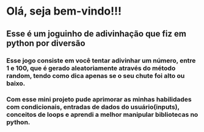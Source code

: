 <h1>Olá, seja bem-vindo!!!</h1>
<h2>Esse é um joguinho de adivinhação que fiz em python por diversão</h2>
<h3>Esse jogo consiste em você tentar adivinhar um número, entre 1 e 100, que é gerado aleatoriamente através do método random, tendo como dica apenas se o seu chute foi alto ou baixo.</h3>
<h3>Com esse mini projeto pude aprimorar as minhas habilidades com condicionais, entradas de dados do usuário(inputs), conceitos de loops e aprendi a melhor manipular bibliotecas no python.</h3>

